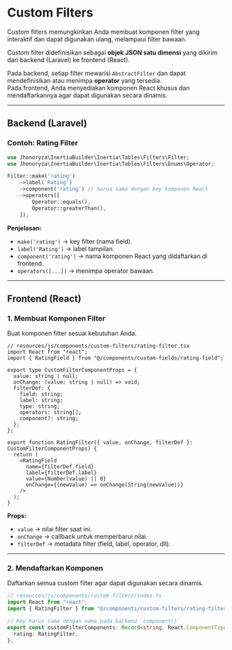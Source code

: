 # Custom Filters

Custom filters memungkinkan Anda membuat komponen filter yang interaktif dan dapat digunakan ulang, melampaui filter bawaan.

Custom filter didefinisikan sebagai **objek JSON satu dimensi** yang dikirim dari backend (Laravel) ke frontend (React).

Pada backend, setiap filter mewarisi `AbstractFilter` dan dapat mendefinisikan atau menimpa **operator** yang tersedia.  
Pada frontend, Anda menyediakan komponen React khusus dan mendaftarkannya agar dapat digunakan secara dinamis.

---

## Backend (Laravel)

### Contoh: Rating Filter

```php
use Jhonoryza\InertiaBuilder\Inertia\Tables\Filters\Filter;
use Jhonoryza\InertiaBuilder\Inertia\Tables\Filters\Enums\Operator;

Filter::make('rating')
    ->label('Rating')
    ->component('rating') // harus sama dengan key komponen React
    ->operators([
        Operator::equals(),
        Operator::greaterThan(),
    ]);
```

**Penjelasan:**
- `make('rating')` → key filter (nama field).
- `label('Rating')` → label tampilan.
- `component('rating')` → nama komponen React yang didaftarkan di frontend.
- `operators([...])` → menimpa operator bawaan.

---

## Frontend (React)

### 1. Membuat Komponen Filter

Buat komponen filter sesuai kebutuhan Anda.

```tsx
// resources/js/components/custom-filters/rating-filter.tsx
import React from "react";
import { RatingField } from "@/components/custom-fields/rating-field";

export type CustomFilterComponentProps = {
  value: string | null;
  onChange: (value: string | null) => void;
  filterDef: {
    field: string;
    label: string;
    type: string;
    operators: string[];
    component?: string;
  };
};

export function RatingFilter({ value, onChange, filterDef }: CustomFilterComponentProps) {
  return (
    <RatingField
      name={filterDef.field}
      label={filterDef.label}
      value={Number(value) || 0}
      onChange={(newValue) => onChange(String(newValue))}
    />
  );
}
```

**Props:**
- `value` → nilai filter saat ini.
- `onChange` → callback untuk memperbarui nilai.
- `filterDef` → metadata filter (field, label, operator, dll).

---

### 2. Mendaftarkan Komponen

Daftarkan semua custom filter agar dapat digunakan secara dinamis.

```ts
// resources/js/components/custom-filters/index.ts
import React from "react";
import { RatingFilter } from "@/components/custom-filters/rating-filter";

// Key harus sama dengan nama pada backend `component()`
export const customFilterComponents: Record<string, React.ComponentType<any>> = {
  rating: RatingFilter,
};
```